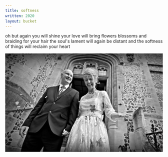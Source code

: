 ```yaml
---
title: softness
written: 2020
layout: bucket 
---
```


<div class="poem">
oh but again  
you will shine  
your love  
will bring flowers  
blossoms and braiding  
for your hair  
the soul's lament  
will again  
be distant  
and the softness  
of things  
will reclaim  
your heart
</div>

!["H and C Sept 15"](/assets/images/bucket/HandCSept15.jpg "H and C Sept 15")  
